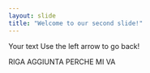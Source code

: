 ```yaml
---
layout: slide
title: "Welcome to our second slide!"
---
```

Your text
Use the left arrow to go back!

RIGA AGGIUNTA PERCHE MI VA
